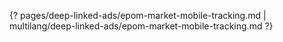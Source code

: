 {? pages/deep-linked-ads/epom-market-mobile-tracking.md | multilang/deep-linked-ads/epom-market-mobile-tracking.md ?}
